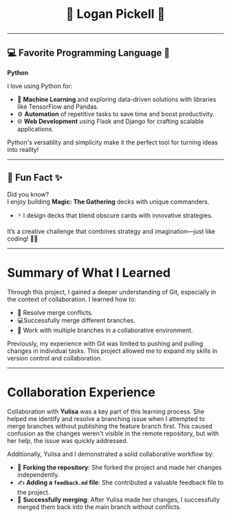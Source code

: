 # <p align="center">🚀 Logan Pickell 🚀</p>

---

## 💻 Favorite Programming Language 🐍
**Python**  

I love using Python for:
- 🧠 **Machine Learning** and exploring data-driven solutions with libraries like TensorFlow and Pandas.
- ⚙️ **Automation** of repetitive tasks to save time and boost productivity.
- 🌐 **Web Development** using Flask and Django for crafting scalable applications.

Python's versatility and simplicity make it the perfect tool for turning ideas into reality!

---

## 🎴 Fun Fact ✨
Did you know?  
I enjoy building **Magic: The Gathering** decks with unique commanders. 

- 🃏 I design decks that blend obscure cards with innovative strategies.  

It’s a creative challenge that combines strategy and imagination—just like coding! 🧠💡

---

# Summary of What I Learned

Through this project, I gained a deeper understanding of Git, especially in the context of collaboration. I learned how to:

- 🔀 Resolve merge conflicts.
- 💻Successfully merge different branches.
- 🤝 Work with multiple branches in a collaborative environment.

Previously, my experience with Git was limited to pushing and pulling changes in individual tasks. This project allowed me to expand my skills in version control and collaboration.

---

# Collaboration Experience

Collaboration with **Yulisa** was a key part of this learning process. She helped me identify and resolve a branching issue when I attempted to merge branches without publishing the feature branch first. This caused confusion as the changes weren't visible in the remote repository, but with her help, the issue was quickly addressed.

Additionally, Yulisa and I demonstrated a solid collaborative workflow by:

- 🍴 **Forking the repository**: She forked the project and made her changes independently.
- ✍️ **Adding a `feedback.md` file**: She contributed a valuable feedback file to the project.
- 🔄 **Successfully merging**: After Yulisa made her changes, I successfully merged them back into the main branch without conflicts.

